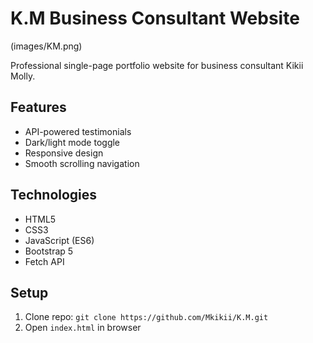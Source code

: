 # K.M Business Consultant Website

(images/KM.png)

Professional single-page portfolio website for business consultant Kikii Molly.

## Features
- API-powered testimonials
- Dark/light mode toggle
- Responsive design
- Smooth scrolling navigation

## Technologies
- HTML5
- CSS3
- JavaScript (ES6)
- Bootstrap 5
- Fetch API

## Setup
1. Clone repo: `git clone https://github.com/Mkikii/K.M.git`
2. Open `index.html` in browser